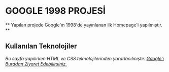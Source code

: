# GOOGLE 1998 PROJESİ

**
Yapılan projede Google'ın 1998'de yayınlanan ilk Homepage'i yapılmıştır.
**

## Kullanılan Teknolojiler

*Bu sayfa yapılırken HTML ve CSS teknolojilerinden yararlanılmıştır. [Google'ı Buradan Ziyaret Edebilirsiniz.](https://www.google.com)* 
